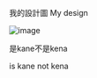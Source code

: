 我的設計圖
My design

![image](https://user-images.githubusercontent.com/95114619/193416190-1c3be9a8-de2b-4d26-992c-1e9ac96518e1.png)

是kane不是kena



is kane not kena
